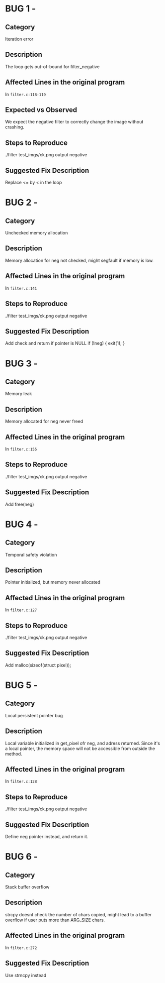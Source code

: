 # BUG 1 -
## Category
Iteration error

## Description
The loop gets out-of-bound for filter_negative 

## Affected Lines in the original program
In `filter.c:118-119`

## Expected vs Observed
We expect the negative filter to correctly change the image without crashing.

## Steps to Reproduce
./filter test_imgs/ck.png output negative

## Suggested Fix Description
Replace <= by < in the loop

# BUG 2 -
## Category
Unchecked memory allocation

## Description
Memory allocation for neg not checked, might segfault if memory is low.

## Affected Lines in the original program
In `filter.c:141`

## Steps to Reproduce
./filter test_imgs/ck.png output negative

## Suggested Fix Description
Add check and return if pointer is NULL
if (!neg) {
    exit(1);
}

# BUG 3 -
## Category
Memory leak

## Description
Memory allocated for neg never freed

## Affected Lines in the original program
In `filter.c:155`

## Steps to Reproduce
./filter test_imgs/ck.png output negative

## Suggested Fix Description
Add free(neg)

# BUG 4 -
## Category
Temporal safety violation

## Description
Pointer initialized, but memory never allocated

## Affected Lines in the original program
In `filter.c:127`

## Steps to Reproduce
./filter test_imgs/ck.png output negative

## Suggested Fix Description
Add malloc(sizeof(struct pixel));

# BUG 5 -
## Category
Local persistent pointer bug

## Description
Local variable initialized in get_pixel ofr neg, and adress returned. Since it's a local pointer, the memory space will not be accessible from outside the method. 

## Affected Lines in the original program
In `filter.c:128`

## Steps to Reproduce
./filter test_imgs/ck.png output negative

## Suggested Fix Description
Define neg pointer instead, and return it.

# BUG 6 -
## Category
Stack buffer overflow

## Description
strcpy doesnt check the number of chars copied, might lead to a buffer overflow if user puts more than ARG_SIZE chars.

## Affected Lines in the original program
In `filter.c:272`

## Suggested Fix Description
Use strncpy instead
